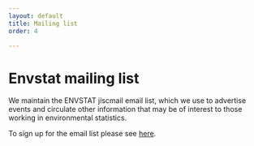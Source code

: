 ```yaml
---
layout: default
title: Mailing list
order: 4

---
```



# Envstat mailing list


We maintain the ENVSTAT jiscmail email list, which we use to advertise events and circulate other information that may be of interest to those working in environmental statistics.

To sign up for the email list please see [here](https://www.jiscmail.ac.uk/cgi-bin/webadmin?SUBED1=envstat&A=1).
